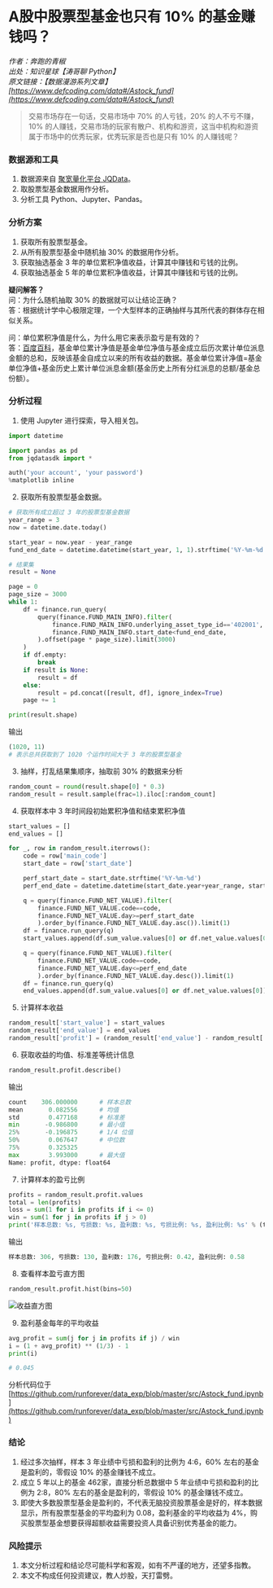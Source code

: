 # A股中股票型基金也只有 10% 的基金赚钱吗？

*作者：奔跑的青椒*<br />
*出处：知识星球【涛哥聊 Python】*<br />
*原文链接：【数据漫游系列文章】[https://www.defcoding.com/data#/Astock_fund](https://www.defcoding.com/data#/Astock_fund)*

> 交易市场存在一句话，交易市场中 70% 的人亏钱，20% 的人不亏不赚，10% 的人赚钱，交易市场的玩家有散户、机构和游资，这当中机构和游资属于市场中的优秀玩家，优秀玩家是否也是只有 10% 的人赚钱呢？

### 数据源和工具
1. 数据源来自 [聚宽量化平台 JQData](https://www.joinquant.com/help/api/help?name=JQData)。
2. 取股票型基金数据用作分析。
3. 分析工具 Python、Jupyter、Pandas。

### 分析方案
1. 获取所有股票型基金。
2. 从所有股票型基金中随机抽 30% 的数据用作分析。
3. 获取抽选基金 3 年的单位累积净值收益，计算其中赚钱和亏钱的比例。
4. 获取抽选基金 5 年的单位累积净值收益，计算其中赚钱和亏钱的比例。

**疑问解答？**<br/>
问：为什么随机抽取 30% 的数据就可以让结论正确？<br/>
答：根据统计学中心极限定理，一个大型样本的正确抽样与其所代表的群体存在相似关系。

问：单位累积净值是什么，为什么用它来表示盈亏是有效的？<br/>
答：[百度百科](https://baike.baidu.com/item/%E7%B4%AF%E8%AE%A1%E5%87%80%E5%80%BC)，基金单位累计净值是基金单位净值与基金成立后历次累计单位派息金额的总和，反映该基金自成立以来的所有收益的数据。基金单位累计净值=基金单位净值+基金历史上累计单位派息金额(基金历史上所有分红派息的总额/基金总份额）。

### 分析过程
1. 使用 Jupyter 进行探索，导入相关包。

```python
import datetime

import pandas as pd
from jqdatasdk import *

auth('your account', 'your password')
%matplotlib inline
```

2. 获取所有股票型基金数据。

```python
# 获取所有成立超过 3 年的股票型基金数据
year_range = 3
now = datetime.date.today()

start_year = now.year - year_range
fund_end_date = datetime.datetime(start_year, 1, 1).strftime('%Y-%m-%d')

# 结果集
result = None

page = 0
page_size = 3000
while 1:
    df = finance.run_query(
        query(finance.FUND_MAIN_INFO).filter(
            finance.FUND_MAIN_INFO.underlying_asset_type_id=='402001',
            finance.FUND_MAIN_INFO.start_date<fund_end_date,
        ).offset(page * page_size).limit(3000)
    )
    if df.empty:
        break
    if result is None:
        result = df
    else:
        result = pd.concat([result, df], ignore_index=True)
    page += 1

print(result.shape)

```

输出

```python
(1020, 11)
# 表示总共获取到了 1020 个运作时间大于 3 年的股票型基金
```

3. 抽样，打乱结果集顺序，抽取前 30% 的数据来分析

```python
random_count = round(result.shape[0] * 0.3)
random_result = result.sample(frac=1).iloc[:random_count]
```

4. 获取样本中 3 年时间段初始累积净值和结束累积净值

```python
start_values = []
end_values = []

for _, row in random_result.iterrows():
    code = row['main_code']
    start_date = row['start_date']

    perf_start_date = start_date.strftime('%Y-%m-%d')
    perf_end_date = datetime.datetime(start_date.year+year_range, start_date.month, start_date.day).strftime('%Y-%m-%d')

    q = query(finance.FUND_NET_VALUE).filter(
        finance.FUND_NET_VALUE.code==code,
        finance.FUND_NET_VALUE.day>=perf_start_date
        ).order_by(finance.FUND_NET_VALUE.day.asc()).limit(1)
    df = finance.run_query(q)
    start_values.append(df.sum_value.values[0] or df.net_value.values[0])

    q = query(finance.FUND_NET_VALUE).filter(
        finance.FUND_NET_VALUE.code==code,
        finance.FUND_NET_VALUE.day<=perf_end_date
        ).order_by(finance.FUND_NET_VALUE.day.desc()).limit(1)
    df = finance.run_query(q)
    end_values.append(df.sum_value.values[0] or df.net_value.values[0])
```

5. 计算样本收益

```python
random_result['start_value'] = start_values
random_result['end_value'] = end_values
random_result['profit'] = (random_result['end_value'] - random_result['start_value'])/random_result['start_value']
```

6. 获取收益的均值、标准差等统计信息

```python
random_result.profit.describe()
```

输出

```python
count    306.000000      # 样本总数
mean       0.082556      # 均值
std        0.477168      # 标准差
min       -0.986800      # 最小值
25%       -0.196875      # 1/4 位值
50%        0.067647      # 中位数
75%        0.325325
max        3.993000      # 最大值
Name: profit, dtype: float64
```

7. 计算样本的盈亏比例

```python
profits = random_result.profit.values
total = len(profits)
loss = sum(1 for i in profits if i <= 0)
win = sum(1 for j in profits if j > 0)
print('样本总数: %s, 亏损数: %s, 盈利数: %s, 亏损比例: %s, 盈利比例: %s' % (total, loss, win, round(loss/float(total), 2), round(win/float(total), 2)))
```

输出

```python
样本总数: 306, 亏损数: 130, 盈利数: 176, 亏损比例: 0.42, 盈利比例: 0.58
```

8. 查看样本盈亏直方图

```python
random_result.profit.hist(bins=50)
```

![收益直方图](http://cdn.defcoding.com/8C24CA16-940D-49E9-A463-60F06EA63C5A.png)

9. 盈利基金每年的平均收益

```python
avg_profit = sum(j for j in profits if j) / win
i = (1 + avg_profit) ** (1/3) - 1
print(i)

# 0.045
```

分析代码位于 [https://github.com/runforever/data_exp/blob/master/src/Astock_fund.ipynb](https://github.com/runforever/data_exp/blob/master/src/Astock_fund.ipynb)

### 结论
1. 经过多次抽样，样本 3 年业绩中亏损和盈利的比例为 4:6，60% 左右的基金是盈利的，零假设 10% 的基金赚钱不成立。
2. 成立 5 年以上的基金 462家，直接分析总数据中 5 年业绩中亏损和盈利的比例为 2:8，80% 左右的基金是盈利的，零假设 10% 的基金赚钱不成立。
3. 即使大多数股票型基金是盈利的，不代表无脑投资股票基金是好的，样本数据显示，所有股票型基金的平均盈利为 0.08，盈利基金的平均收益为 4%，购买股票型基金想要获得超额收益需要投资人具备识别优秀基金的能力。

### 风险提示
1. 本文分析过程和结论尽可能科学和客观，如有不严谨的地方，还望多指教。
2. 本文不构成任何投资建议，教人炒股，天打雷劈。
